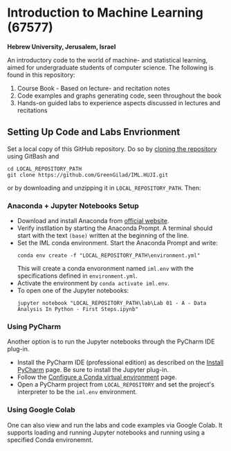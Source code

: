# Introduction to Machine Learning (67577)
**Hebrew University, Jerusalem, Israel**

An introductory code to the world of machine- and statistical learning, aimed for undergraduate students of computer science. The following is found in this repository:
1) Course Book - Based on lecture- and recitation notes
3) Code examples and graphs generating code, seen throughout the book
2) Hands-on guided labs to experience aspects discussed in lectures and recitations


## Setting Up Code and Labs Envrionment
Set a local copy of this GitHub repository. Do so by [cloning the repository](https://docs.github.com/en/github/creating-cloning-and-archiving-repositories/cloning-a-repository) using GitBash and 
```
cd LOCAL_REPOSITORY_PATH
git clone https://github.com/GreenGilad/IML.HUJI.git
```

or by downloading and unzipping it in `LOCAL_REPOSITORY_PATH`. Then:

### Anaconda + Jupyter Notebooks Setup
- Download and install Anaconda from [official website](https://www.anaconda.com/products/individual#Downloads). 
- Verify instllation by starting the Anaconda Prompt. A terminal should start with the text `(base)` written at the beginning of the line.
- Set the IML conda environment. Start the Anaconda Prompt and write:
  ```
  conda env create -f "LOCAL_REPOSITORY_PATH\environment.yml"
  ```
  This will create a conda envoronment named `iml.env` with the specifications defined in `environment.yml`. 
- Activate the environment by `conda activate iml.env`.
- To open one of the Jupyter notebooks:
  ```
  jupyter notebook "LOCAL_REPOSITORY_PATH\lab\Lab 01 - A - Data Analysis In Python - First Steps.ipynb"
  ```

### Using PyCharm
Another option is to run the Jupyter notebooks through the PyCharm IDE plug-in. 
- Install the PyCharm IDE (professional edition) as described on the [Install PyCharm](https://www.jetbrains.com/help/pycharm/installation-guide.html) page. Be sure to install the Jupyter plug-in.
- Follow the [Configure a Conda virtual environment](https://www.jetbrains.com/help/pycharm/conda-support-creating-conda-virtual-environment.html#conda-requirements) page.
- Open a PyCharm project from `LOCAL_REPOSITORY` and set the project's interpreter to be the `iml.env` environment.

### Using Google Colab
One can also view and run the labs and code examples via Google Colab. It supports loading and running Jupyter notebooks and running using a specified Conda environemnt.
